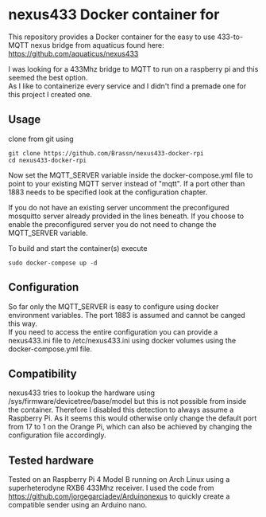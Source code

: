 # nexus433 Docker container for 
This repository provides a Docker container for the easy to use 433-to-MQTT nexus bridge from aquaticus found here:  
https://github.com/aquaticus/nexus433  

I was looking for a 433Mhz bridge to MQTT to run on a raspberry pi and this seemed the best option.  
As I like to containerize every service and I didn't find a premade one for this project I created one.  

## Usage
clone from git using 
```
git clone https://github.com/Brassn/nexus433-docker-rpi  
cd nexus433-docker-rpi
```  
Now set the MQTT_SERVER variable inside the docker-compose.yml file to point to your existing MQTT server instead of "mqtt". If a port other than 1883 needs to be specified look at the configuration chapter.  

If you do not have an existing server uncomment the preconfigured mosquitto server already provided in the lines beneath. 
If you choose to enable the preconfigured server you do not need to change the MQTT_SERVER variable.  

To build and start the container(s) execute 
```
sudo docker-compose up -d
```

## Configuration
So far only the MQTT_SERVER is easy to configure using docker environment variables. The port 1883 is assumed and cannot be canged this way.  
If you need to access the entire configuration you can provide a nexus433.ini file to /etc/nexus433.ini using docker volumes using the docker-compose.yml file.

## Compatibility
nexus433 tries to lookup the hardware using /sys/firmware/devicetree/base/model but this is not possible from inside the container. 
Therefore I disabled this detection to always assume a Raspberry Pi. 
As it seems this would otherwise only change the default port from 17 to 1 on the Orange Pi, which can also be achieved by changing the configuration file accordingly.

## Tested hardware
Tested on an Raspberry Pi 4 Model B running on Arch Linux using a superheterodyne RXB6 433Mhz receiver. 
I used the code from https://github.com/jorgegarciadev/Arduinonexus to quickly create a compatible sender using an Arduino nano.
